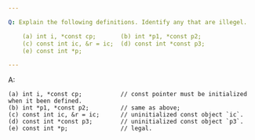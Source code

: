 ```yaml
---

Q: Explain the following definitions. Identify any that are illegel.

    (a) int i, *const cp;       (b) int *p1, *const p2;
    (c) const int ic, &r = ic;  (d) const int *const p3;
    (e) const int *p;

---
```


A:

    (a) int i, *const cp;           // const pointer must be initialized when it been defined.
    (b) int *p1, *const p2;         // same as above;
    (c) const int ic, &r = ic;      // uninitialized const object `ic`.
    (d) const int *const p3;        // uninitialized const object `p3`.
    (e) const int *p;               // legal.